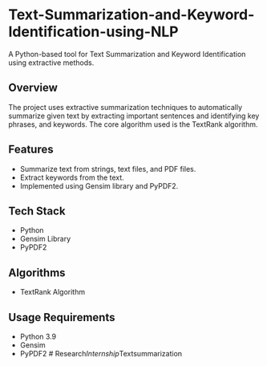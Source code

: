 # Text-Summarization-and-Keyword-Identification-using-NLP

A Python-based tool for Text Summarization and Keyword Identification using extractive methods.
 
## Overview
The project uses extractive summarization techniques to automatically summarize given text by extracting important sentences and identifying key phrases, and keywords. The core algorithm used is the TextRank algorithm.

## Features
- Summarize text from strings, text files, and PDF files.
- Extract keywords from the text.
- Implemented using Gensim library and PyPDF2.

## Tech Stack
- Python
- Gensim Library
- PyPDF2

## Algorithms
- TextRank Algorithm

## Usage Requirements
- Python 3.9
- Gensim
- PyPDF2
#   R e s e a r c h _ I n t e r n s h i p _ T e x t s u m m a r i z a t i o n  
 
